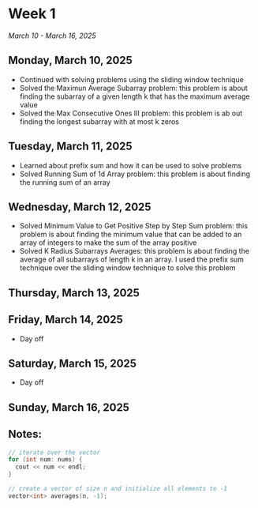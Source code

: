 # Week 1
*March 10 - March 16, 2025*

## Monday, March 10, 2025
- Continued with solving problems using the sliding window technique
- Solved the Maximun Average Subarray problem: this problem is about finding the subarray of a given length k that has the maximum average value
- Solved the Max Consecutive Ones III problem: this problem is ab out finding the longest subarray with at most k zeros

## Tuesday, March 11, 2025
- Learned about prefix sum and how it can be used to solve problems
- Solved Running Sum of 1d Array problem: this problem is about finding the running sum of an array

## Wednesday, March 12, 2025
- Solved Minimum Value to Get Positive Step by Step Sum problem: this problem is about finding the minimum value that can be added to an array of integers to make the sum of the array positive
- Solved K Radius Subarrays Averages: this problem is about finding the average of all subarrays of length k in an array. I used the prefix sum technique over the sliding window technique to solve this problem

## Thursday, March 13, 2025


## Friday, March 14, 2025
- Day off

## Saturday, March 15, 2025
- Day off

## Sunday, March 16, 2025

## Notes:
```cpp
// iterate over the vector
for (int num: nums) {
  cout << num << endl;
}

// create a vector of size n and initialize all elements to -1
vector<int> averages(n, -1); 


```